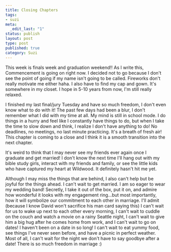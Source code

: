 ```yaml
--- 
title: Closing Chapters
tags: 
- suzi
meta: 
  _edit_last: "1"
status: publish
layout: post
type: post
published: true
category: Suzi
---
```

This week is finals week and graduation weekend!! As I write this, Commencement is going on right now. I decided not to go because I don't see the point of going if my name isn't going to be called. Fireworks don't really motivate me either haha. I also have to find my cap and gown. It's somewhere in my closet. I hope in 5-10 years from now, I'm still really relaxed. 

I finished my last final/jury Tuesday and have so much freedom, I don't even know what to do with it! The past few days had been a blur, I don't remember what I did with my time at all. My mind is still in school mode. I do things in a hurry and feel like I constantly have things to do, but when I take the time to slow down and think, I realize I don't have anything to do! No deadlines, no meetings, no last minute practicing. It's a breath of fresh air! This chapter is coming to a close and I think it is a smooth transition into the next chapter. 

It's weird to think that I may never see my friends ever again once I graduate and get married! I don't know the next time I'll hang out with my bible study girls, interact with my friends and family, or see the little kids who have captured my heart at Wildwood. It definitely hasn't hit me yet.

Although I may miss the things that are behind, I also can't help but be joyful for the things ahead. I can't wait to get married. I am so eager to wear my wedding band! Secretly, I take it out of the box, put it on, and admire how wonderful it looks with my engagement ring...but most importantly, how it will symbolize our commitment to each other in marriage. I'll admit (because I know David won't sacrifice his man card saying this) I can't wait for us to wake up next to each other every morning, I can't wait to cuddle on the couch and watch a movie on a rainy Seattle night, I can't wait to give him a big hug after he comes home from work, and I can't wait to go on dates! I haven't been on a date in so long! I can't wait to eat yummy food, see things I've never seen before, and have a picnic in perfect weather. Most of all, I can't wait for the night we don't have to say goodbye after a date! There is so much freedom in marriage :)
